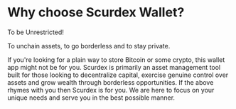 # Why choose Scurdex Wallet?

To be Unrestricted!

To unchain assets, to go borderless and to stay private.

If you're looking for a plain way to store Bitcoin or some crypto, this wallet app might not be for you. Scurdex is primarily an asset management tool built for those looking to decentralize capital, exercise genuine control over assets and grow wealth through borderless opportunities.
If the above rhymes with you then Scurdex is for you. We are here to focus on your unique needs and serve you in the best possible manner.

